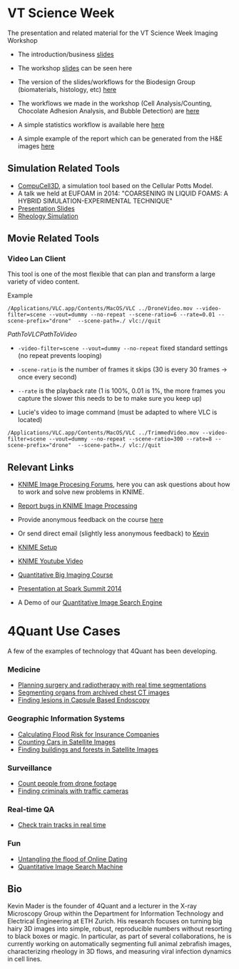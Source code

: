 

# VT Science Week

The presentation and related material for the VT Science Week Imaging Workshop

- The introduction/business [slides](https://rawgit.com/4Quant/VT-Science-Week-2015/master/introslides.html)
- The workshop [slides](https://rawgit.com/4Quant/VT-Science-Week-2015/master/slides.html) can be seen here
- The version of the slides/workflows for the Biodesign Group (biomaterials, histology, etc) [here](http://4quant.com/Biodesign-Imaging-Workshop-2015)
- The workflows we made in the workshop (Cell Analysis/Counting, Chocolate Adhesion Analysis, and Bubble Detection) are [here](https://github.com/4Quant/VT-Science-Week-2015/blob/master/VTWeek.zip?raw=true) 

- A simple statistics workflow is available here [here](https://github.com/4Quant/Biodesign-Imaging-Workshop-2015/blob/master/BD2015.zip?raw=true)

- A simple example of the report which can be generated from the H&E images [here](Example-Report.pdf?raw=true)

## Simulation Related Tools
- [CompuCell3D](http://www.compucell3d.org/), a simulation tool based on the Cellular Potts Model.
- A talk we held at EUFOAM in 2014: "COARSENING IN LIQUID FOAMS: A HYBRID SIMULATION-EXPERIMENTAL TECHNIQUE"
 - [Presentation Slides](CoarseningFoams.pdf?raw=true)
- [Rheology Simulation](https://rawgit.com/4Quant/VT-Science-Week-2015/master/FoamAnimation.avi)

## Movie Related Tools
### Video Lan Client
This tool is one of the most flexible that can plan and transform a large variety of video content.

Example

```
/Applications/VLC.app/Contents/MacOS/VLC ../DroneVideo.mov --video-filter=scene --vout=dummy --no-repeat --scene-ratio=6 --rate=0.01 --scene-prefix="drone"  --scene-path=./ vlc://quit
``` 

$PathToVLC PathToVideo$
- ```-video-filter=scene --vout=dummy --no-repeat``` fixed standard settings (no repeat prevents looping)
- ```-scene-ratio``` is the number of frames it skips (30 is every 30 frames $\rightarrow$ once every second)
- ```--rate``` is the playback rate (1 is 100%, 0.01 is 1%, the more frames you capture the slower this needs to be to make sure you keep up)

- Lucie's video to image command (must be adapted to where VLC is located)
```
/Applications/VLC.app/Contents/MacOS/VLC ../TrimmedVideo.mov --video-filter=scene --vout=dummy --no-repeat --scene-ratio=300 --rate=8 --scene-prefix="drone"  --scene-path=./ vlc://quit
```

## Relevant Links
- [KNIME Image Procesing Forums](https://tech.knime.org/forum/knime-image-processing), here you can ask questions about how to work and solve new problems in KNIME.
- [Report bugs in KNIME Image Processing](https://github.com/knime-ip/knip/issues)
 - Provide anonymous feedback on the course [here](https://docs.google.com/spreadsheet/embeddedform?formkey=dEtIX1ZXMzFacmdhRF9mQVpNaWtWTXc6MA)
 - Or send direct email (slightly less anonymous feedback) to [Kevin](mailto:mader@biomed.ee.ethz.ch)
- [KNIME Setup](https://github.com/kmader/Quantitative-Big-Imaging-2015/wiki/KNIME-Setup)

- [KNIME Youtube Video](https://www.youtube.com/watch?v=7HwCgleJMk4)

- [Quantitative Big Imaging Course](http://kmader.github.io/Quantitative-Big-Imaging-2015/)
- [Presentation at Spark Summit 2014](http://4quant.com/spark-summit-2014-presentation)
- A Demo of our [Quantitative Image Search Engine](https://kmader.shinyapps.io/SearchMachineDemo)


# 4Quant Use Cases
A few of the examples of technology that 4Quant has been developing.

### Medicine
- [Planning surgery and radiotherapy with real time segmentations](http://4quant.com/Realtime-MRI-Segmentation)
- [Segmenting organs from archived chest CT images](http://4quant.com/Organ-Segmentation/)
- [Finding lesions in Capsule Based Endoscopy](http://4quant.com/Capsule-Endoscopy)

### Geographic Information Systems
- [Calculating Flood Risk for Insurance Companies](http://4quant.com/Flood-Risk)
- [Counting Cars in Satellite Images](http://4quant.com/countingcarsdemo)
- [Finding buildings and forests in Satellite Images](http://4quant.com/geospatialdemo/)

### Surveillance
- [Count people from drone footage](http://4quant.com/Drone-People-Counting)
- [Finding criminals with traffic cameras](http://4quant.com/Pursuing-Criminals/)

### Real-time QA
- [Check train tracks in real time](http://4quant.com/Railway-Check)

### Fun
- [Untangling the flood of Online Dating](http://4quant.com/Online-Dating)
- [Quantitative Image Search Machine](http://kmader.shinyapps.io/SearchMachineDemo)

## Bio
Kevin Mader is the founder of 4Quant and a lecturer in the X-ray Microscopy Group within the Department for Information Technology and Electrical Engineering at ETH Zurich. His research focuses on turning big hairy 3D images into simple, robust, reproducible numbers without resorting to black boxes or magic. In particular, as part of several collaborations, he is currently working on automatically segmenting full animal zebrafish images, characterizing rheology in 3D flows, and measuring viral infection dynamics in cell lines.



